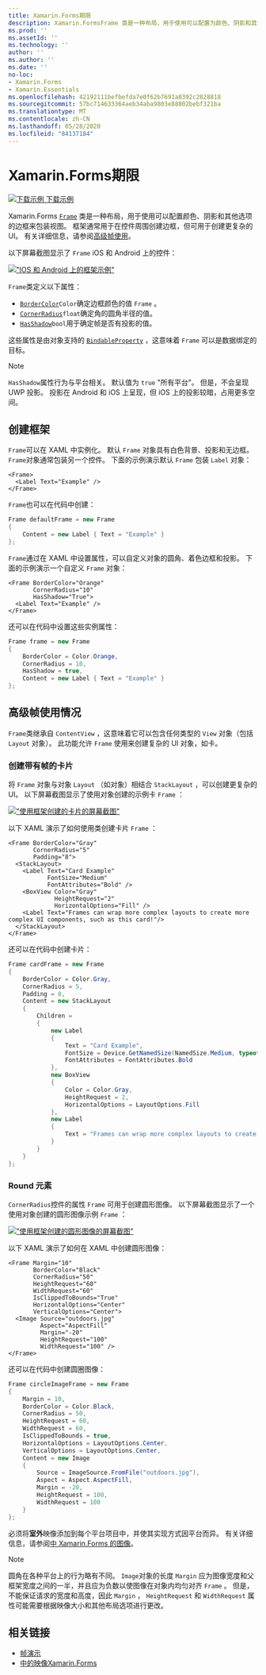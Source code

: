 ```yaml
---
title: Xamarin.Forms期限
description: Xamarin.FormsFrame 类是一种布局，用于使用可以配置为颜色、阴影和其他选项的边框来包装视图或布局。
ms.prod: ''
ms.assetId: ''
ms.technology: ''
author: ''
ms.author: ''
ms.date: ''
no-loc:
- Xamarin.Forms
- Xamarin.Essentials
ms.openlocfilehash: 42192111befbefda7e0f62b7691a8392c2828818
ms.sourcegitcommit: 57bc714633364aeb34aba9803e88802bebf321ba
ms.translationtype: MT
ms.contentlocale: zh-CN
ms.lasthandoff: 05/28/2020
ms.locfileid: "84137184"
---
```

# <a name="xamarinforms-frame"></a>Xamarin.Forms期限

[![下载示例](~/media/shared/download.png) 下载示例](https://docs.microsoft.com/samples/xamarin/xamarin-forms-samples/userinterface-frame/)

Xamarin.Forms [`Frame`](xref:Xamarin.Forms.Frame) 类是一种布局，用于使用可以配置颜色、阴影和其他选项的边框来包装视图。 框架通常用于在控件周围创建边框，但可用于创建更复杂的 UI。 有关详细信息，请参阅[高级帧使用](#advanced-frame-usage)。

以下屏幕截图显示了 `Frame` iOS 和 Android 上的控件：

[!["IOS 和 Android 上的框架示例"](frame-images/frame-cropped.png)](frame-images/frame-full.png#lightbox "IOS 和 Android 上的框架示例")

`Frame`类定义以下属性：

* [`BorderColor`](xref:Xamarin.Forms.Frame.BorderColor)`Color`确定边框颜色的值 `Frame` 。
* [`CornerRadius`](xref:Xamarin.Forms.Frame.CornerRadius)`float`确定角的圆角半径的值。
* [`HasShadow`](xref:Xamarin.Forms.Frame.HasShadow)`bool`用于确定帧是否有投影的值。

这些属性是由对象支持的 [`BindableProperty`](xref:Xamarin.Forms.BindableProperty) ，这意味着 `Frame` 可以是数据绑定的目标。

> [!NOTE]
> `HasShadow`属性行为与平台相关。 默认值为 `true` "所有平台"。 但是，不会呈现 UWP 投影。 投影在 Android 和 iOS 上呈现，但 iOS 上的投影较暗，占用更多空间。

## <a name="create-a-frame"></a>创建框架

`Frame`可以在 XAML 中实例化。 默认 `Frame` 对象具有白色背景、投影和无边框。 `Frame`对象通常包装另一个控件。 下面的示例演示默认 `Frame` 包装 `Label` 对象：

```xaml
<Frame>
  <Label Text="Example" />
</Frame>
```

`Frame`也可以在代码中创建：

```csharp
Frame defaultFrame = new Frame
{
    Content = new Label { Text = "Example" }
};
```

`Frame`通过在 XAML 中设置属性，可以自定义对象的圆角、着色边框和投影。 下面的示例演示一个自定义 `Frame` 对象：

```xaml
<Frame BorderColor="Orange"
       CornerRadius="10"
       HasShadow="True">
  <Label Text="Example" />
</Frame>
```

还可以在代码中设置这些实例属性：

```csharp
Frame frame = new Frame
{
    BorderColor = Color.Orange,
    CornerRadius = 10,
    HasShadow = true,
    Content = new Label { Text = "Example" }
};
```

## <a name="advanced-frame-usage"></a>高级帧使用情况

`Frame`类继承自 `ContentView` ，这意味着它可以包含任何类型的 `View` 对象（包括 `Layout` 对象）。 此功能允许 `Frame` 使用来创建复杂的 UI 对象，如卡。

### <a name="create-a-card-with-a-frame"></a>创建带有帧的卡片

将 `Frame` 对象与对象 `Layout` （如对象）相结合 `StackLayout` ，可以创建更复杂的 UI。 以下屏幕截图显示了使用对象创建的示例卡 `Frame` ：

[!["使用框架创建的卡片的屏幕截图"](frame-images/frame-card-cropped.png)](frame-images/frame-full.png#lightbox "使用框架创建的卡片的屏幕截图")

以下 XAML 演示了如何使用类创建卡片 `Frame` ：

```xaml
<Frame BorderColor="Gray"
       CornerRadius="5"
       Padding="8">
  <StackLayout>
    <Label Text="Card Example"
           FontSize="Medium"
           FontAttributes="Bold" />
    <BoxView Color="Gray"
             HeightRequest="2"
             HorizontalOptions="Fill" />
    <Label Text="Frames can wrap more complex layouts to create more complex UI components, such as this card!"/>
  </StackLayout>
</Frame>
```

还可以在代码中创建卡片：

```csharp
Frame cardFrame = new Frame
{
    BorderColor = Color.Gray,
    CornerRadius = 5,
    Padding = 8,
    Content = new StackLayout
    {
        Children =
        {
            new Label
            {
                Text = "Card Example",
                FontSize = Device.GetNamedSize(NamedSize.Medium, typeof(Label)),
                FontAttributes = FontAttributes.Bold
            },
            new BoxView
            {
                Color = Color.Gray,
                HeightRequest = 2,
                HorizontalOptions = LayoutOptions.Fill
            },
            new Label
            {
                Text = "Frames can wrap more complex layouts to create more complex UI components, such as this card!"
            }
        }
    }
};
```

### <a name="round-elements"></a>Round 元素

`CornerRadius`控件的属性 `Frame` 可用于创建圆形图像。 以下屏幕截图显示了一个使用对象创建的圆形图像示例 `Frame` ：

[!["使用框架创建的圆形图像的屏幕截图"](frame-images/circle-image-cropped.png)](frame-images/frame-full.png#lightbox "使用框架创建的圆形图像的屏幕截图")

以下 XAML 演示了如何在 XAML 中创建圆形图像：

```xaml
<Frame Margin="10"
       BorderColor="Black"
       CornerRadius="50"
       HeightRequest="60"
       WidthRequest="60"
       IsClippedToBounds="True"
       HorizontalOptions="Center"
       VerticalOptions="Center">
  <Image Source="outdoors.jpg"
         Aspect="AspectFill"
         Margin="-20"
         HeightRequest="100"
         WidthRequest="100" />
</Frame>
```

还可以在代码中创建圆圈图像：

```csharp
Frame circleImageFrame = new Frame
{
    Margin = 10,
    BorderColor = Color.Black,
    CornerRadius = 50,
    HeightRequest = 60,
    WidthRequest = 60,
    IsClippedToBounds = true,
    HorizontalOptions = LayoutOptions.Center,
    VerticalOptions = LayoutOptions.Center,
    Content = new Image
    {
        Source = ImageSource.FromFile("outdoors.jpg"),
        Aspect = Aspect.AspectFill,
        Margin = -20,
        HeightRequest = 100,
        WidthRequest = 100
    }
};
```

必须将**室外**映像添加到每个平台项目中，并使其实现方式因平台而异。 有关详细信息，请参阅[中 Xamarin.Forms 的图像](~/xamarin-forms/user-interface/images.md)。

> [!NOTE]
> 圆角在各种平台上的行为略有不同。 `Image`对象的长度 `Margin` 应为图像宽度和父框架宽度之间的一半，并且应为负数以使图像在对象内均匀对齐 `Frame` 。 但是，不能保证请求的宽度和高度，因此 `Margin` ， `HeightRequest` 和 `WidthRequest` 属性可能需要根据映像大小和其他布局选项进行更改。

## <a name="related-links"></a>相关链接

* [帧演示](https://docs.microsoft.com/samples/xamarin/xamarin-forms-samples/userinterface-frame/)
* [中的映像Xamarin.Forms](~/xamarin-forms/user-interface/images.md)

